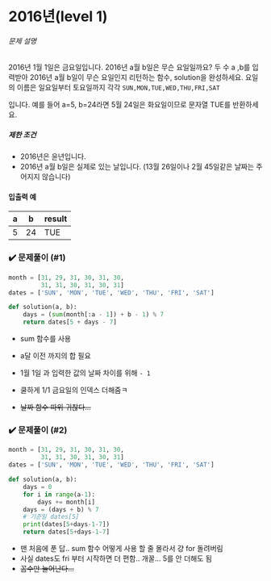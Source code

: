 # 2016년(level 1)

###### 문제 설명

2016년 1월 1일은 금요일입니다. 2016년 a월 b일은 무슨 요일일까요? 두 수 a ,b를 입력받아 2016년 a월 b일이 무슨 요일인지 리턴하는 함수, solution을 완성하세요. 요일의 이름은 일요일부터 토요일까지 각각 `SUN,MON,TUE,WED,THU,FRI,SAT`

입니다. 예를 들어 a=5, b=24라면 5월 24일은 화요일이므로 문자열 TUE를 반환하세요.

##### 제한 조건

- 2016년은 윤년입니다.
- 2016년 a월 b일은 실제로 있는 날입니다. (13월 26일이나 2월 45일같은 날짜는 주어지지 않습니다)

#### 입출력 예

| a    | b    | result |
| ---- | ---- | ------ |
| 5    | 24   | TUE    |





### :heavy_check_mark: 문제풀이 (#1) 

```python
month = [31, 29, 31, 30, 31, 30,
         31, 31, 30, 31, 30, 31]
dates = ['SUN', 'MON', 'TUE', 'WED', 'THU', 'FRI', 'SAT']

def solution(a, b):
    days = (sum(month[:a - 1]) + b - 1) % 7
    return dates[5 + days - 7]
```

- sum 함수를 사용
- a달 이전 까지의 합 필요
- 1월 1일 과 입력한 값의 날짜 차이를 위해 `- 1`

- 쿨하게 1/1 금요일의 인덱스 더해줌ㅋ
- ~~날짜 함수 따위 귀찮다...~~ 





### :heavy_check_mark: 문제풀이 (#2) 

```python
month = [31, 29, 31, 30, 31, 30,
         31, 31, 30, 31, 30, 31]
dates = ['SUN', 'MON', 'TUE', 'WED', 'THU', 'FRI', 'SAT']

def solution(a, b):
    days = 0
    for i in range(a-1):
        days += month[i]
    days = (days + b) % 7
    # 기준일 dates[5]
    print(dates[5+days-1-7])
    return dates[5+days-1-7]
```

- 맨 처음에 푼 답.. sum 함수 어떻게 사용 할 줄 몰라서 걍 for 돌려버림
- 사실 dates도 fri 부터 시작하면 더 편함.. 개꿀... 5를 안 더해도 됨
- ~~꼼수만 늘어난다...~~